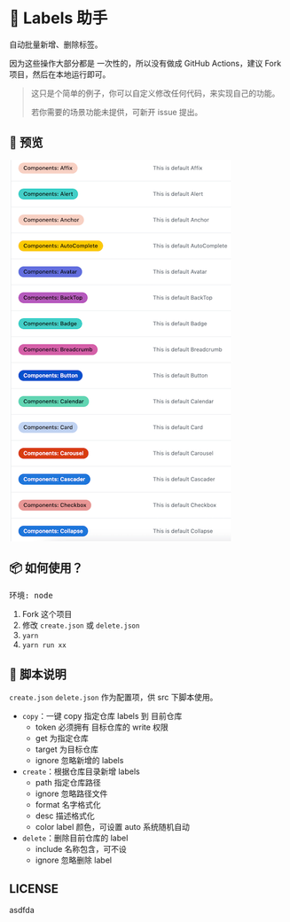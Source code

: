 # 🚀 Labels 助手

自动批量新增、删除标签。

因为这些操作大部分都是 一次性的，所以没有做成 GitHub Actions，建议 Fork 项目，然后在本地运行即可。

> 这只是个简单的例子，你可以自定义修改任何代码，来实现自己的功能。
>
> 若你需要的场景功能未提供，可新开 issue 提出。

## 💄 预览

![](./labels.png)

## 📦 如何使用？

<kbd>环境: node</kbd>

1. Fork 这个项目
2. 修改 `create.json` 或 `delete.json`
3. `yarn`
4. `yarn run xx`

## 🤖 脚本说明

`create.json` `delete.json` 作为配置项，供 src 下脚本使用。

- `copy`：一键 copy 指定仓库 labels 到 目前仓库
  - token 必须拥有 目标仓库的 write 权限
  - get 为指定仓库
  - target 为目标仓库
  - ignore 忽略新增的 labels
- `create`：根据仓库目录新增 labels
  - path 指定仓库路径
  - ignore 忽略路径文件
  - format 名字格式化
  - desc 描述格式化
  - color label 颜色，可设置 auto 系统随机自动
- `delete`：删除目前仓库的 label
  - include 名称包含，可不设
  - ignore 忽略删除 label

## LICENSE
asdfda
